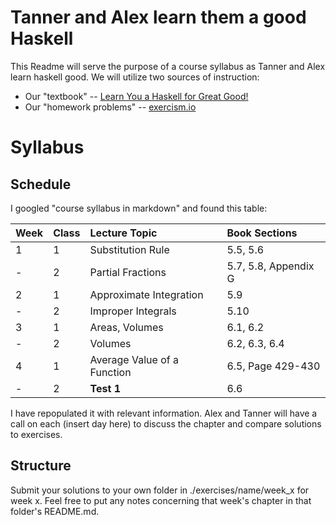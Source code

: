 # Tanner and Alex learn them a good Haskell

This Readme will serve the purpose of a course syllabus as Tanner and Alex learn haskell good. We will utilize two sources of instruction:

* Our "textbook" -- [Learn You a Haskell for Great Good!](http://learnyouahaskell.com/chapters)
* Our "homework problems" -- [exercism.io](http://exercism.io/languages/haskell)


# Syllabus

## Schedule

I googled "course syllabus in markdown" and found this table:


| Week | Class | Lecture Topic               | Book Sections        |
|:-----|:------|:----------------------------|:---------------------|
| 1    | 1     | Substitution Rule           | 5.5, 5.6             |
| -    | 2     | Partial Fractions           | 5.7, 5.8, Appendix G |
| 2    | 1     | Approximate Integration     | 5.9                  |
| -    | 2     | Improper Integrals          | 5.10                 |
| 3    | 1     | Areas, Volumes              | 6.1, 6.2             |
| -    | 2     | Volumes                     | 6.2, 6.3, 6.4        |
| 4    | 1     | Average Value of a Function | 6.5, Page 429-430    |
| -    | 2     | **Test 1**                  | 6.6                  |


I have repopulated it with relevant information. Alex and Tanner will have a call
on each (insert day here) to discuss the chapter and compare solutions to exercises.

## Structure

Submit your solutions to your own folder in ./exercises/name/week_x for week x. 
Feel free to put any notes concerning that week's chapter in that folder's README.md. 
